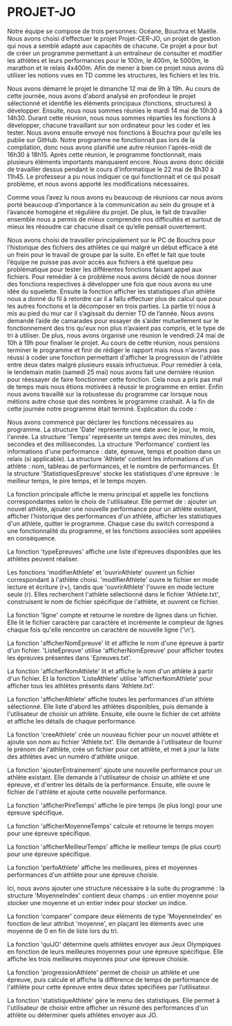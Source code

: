 # PROJET-JO

Notre équipe se compose de trois personnes: Océane, Bouchra et Maëlle. Nous avons choisi d’effectuer le projet Projet-CER-JO, un projet de gestion qui nous a semblé adapté aux capacités de chacune. Ce projet a pour but de créer un programme permettant à un entraîneur de consulter et modifier les athlètes et leurs performances pour le 100m, le 400m, le 5000m, le marathon et le relais 4x400m. Afin de mener à bien ce projet nous avons dû utiliser les notions vues en TD comme les structures, les fichiers et les tris.

Nous avons démarré le projet le dimanche 12 mai de 9h à 19h. Au cours de cette journée, nous avons d'abord analysé en profondeur le projet sélectionné et identifié les éléments principaux (fonctions, structures) à développer. Ensuite, nous nous sommes réunies le mardi 14 mai de 10h30 à 14h30. Durant cette réunion, nous nous sommes réparties les fonctions à développer, chacune travaillant sur son ordinateur pour les coder et les tester. Nous avons ensuite envoyé nos fonctions à Bouchra pour qu'elle les publie sur GitHub. Notre programme ne fonctionnait pas lors de la compilation, donc nous avons planifié une autre réunion l'après-midi de 16h30 à 18h15. Après cette réunion, le programme fonctionnait, mais plusieurs éléments importants manquaient encore. Nous avons donc décidé de travailler dessus pendant le cours d'informatique le 22 mai de 8h30 à 11h45. Le professeur a pu nous indiquer ce qui fonctionnait et ce qui posait problème, et nous avons apporté les modifications nécessaires.

Comme vous l’avez lu nous avons eu beaucoup de réunions car nous avons porté beaucoup d’importance à la communication au sein du groupe et à l’avancée homogène et régulière du projet. De plus, le fait de travailler ensemble nous a permis de mieux comprendre nos difficultés et surtout de mieux les résoudre car chacune disait ce qu’elle pensait ouvertement.

Nous avons choisi de travailler principalement sur le PC de Bouchra pour l’historique des fichiers des athlètes ce qui malgré un début efficace à été un frein pour le travail de groupe par la suite. En effet le fait que toute l’équipe ne puisse pas avoir accès aux fichiers à été quelque peu problématique pour tester les différentes fonctions faisant appel aux fichiers. Pour remédier à ce problème nous avons décidé de nous donner des fonctions respectives à développer une fois que nous avons eu une idée du squelette. Ensuite la fonction afficher les statistiques d’un athlète nous a donné du fil à retordre car il a fallu effectuer plus de calcul que pour les autres fonctions et la décomposer en trois parties. La partie tri nous à mis au pied du mur car il s’agissait du dernier TD de l’année. Nous avons demandé l’aide de camarades pour essayer de s’aider mutuellement sur le fonctionnement des tris qu'eux non plus n’avaient pas compris, et le type de tri à utiliser. 
De plus, nous avons organisé une réunion le vendredi 24 mai de 10h à 19h pour finaliser le projet. Au cours de cette réunion, nous pensions terminer le programme et finir de rédiger le rapport mais nous n'avons pas réussi à coder une fonction permettant d'afficher la progression de l'athlète entre deux dates malgré plusieurs essais infructueux. Pour remédier à cela, le lendemain matin (samedi 25 mai) nous avons fait une dernière réunion pour réessayer de faire fonctionner cette fonction. Cela nous a pris pas mal de temps mais nous étions motivées à réussir le programme en entier. Enfin nous avons travaillé sur la robustesse du programme car lorsque nous métions autre chose que des nombres le programme crashait. A la fin de cette journée notre programme était terminé.
Explication du code : 

Nous avons commencé par déclarer les fonctions nécessaires au programme. La structure 'Date' représente une date avec le jour, le mois, l'année. La structure 'Temps' représente un temps avec des minutes, des secondes et des millisecondes. La structure 'Performance' contient les informations d'une performance : date, épreuve, temps et position dans un relais (si applicable). La structure 'Athlete' contient les informations d'un athlète : nom, tableau de performances, et le nombre de performances. Et la structure 'StatistiquesEpreuve' stocke les statistiques d'une épreuve : le meilleur temps, le pire temps, et le temps moyen.

La fonction principale affiche le menu principal et appelle les fonctions correspondantes selon le choix de l'utilisateur. Elle permet de : ajouter un nouvel athlète, ajouter une nouvelle performance pour un athlète existant, afficher l'historique des performances d'un athlète, afficher les statistiques d'un athlète, quitter le programme. Chaque case du switch correspond à une fonctionnalité du programme, et les fonctions associées sont appelées en conséquence. 

La fonction 'typeEpreuves' affiche une liste d'épreuves disponibles que les athlètes peuvent réaliser.

Les fonctions 'modifierAthlete' et 'ouvrirAthlete' ouvrent un fichier correspondant à l'athlète choisi. 'modifierAthlete' ouvre le fichier en mode lecture et écriture (r+), tandis que 'ouvrirAthlete' l'ouvre en mode lecture seule (r). Elles recherchent l'athlète sélectionné dans le fichier 'Athlete.txt', construisent le nom de fichier spécifique de l'athlète, et ouvrent ce fichier.

La fonction 'ligne' compte et retourne le nombre de lignes dans un fichier. Elle lit le fichier caractère par caractère et incrémente le compteur de lignes chaque fois qu'elle rencontre un caractère de nouvelle ligne ('\n').

La fonction 'afficherNomEpreuve' lit et affiche le nom d'une épreuve à partir d'un fichier. 'ListeEpreuve' utilise 'afficherNomEpreuve' pour afficher toutes les épreuves présentes dans 'Epreuves.txt'.

La fonction 'afficherNomAthlete' lit et affiche le nom d'un athlète à partir d'un fichier. Et la fonction 'ListeAthlete' utilise 'afficherNomAthlete' pour afficher tous les athlètes présents dans 'Athlete.txt'.

La fonction 'afficherAthlete' affiche toutes les performances d'un athlète sélectionné. Elle liste d'abord les athlètes disponibles, puis demande à l'utilisateur de choisir un athlète. Ensuite, elle ouvre le fichier de cet athlète et affiche les détails de chaque performance.

La fonction 'creeAthlete' crée un nouveau fichier pour un nouvel athlète et ajoute son nom au fichier 'Athlete.txt'. Elle demande à l'utilisateur de fournir le prénom de l'athlète, crée un fichier pour cet athlète, et met à jour la liste des athlètes avec un numéro d'athlète unique.

La fonction 'ajouterEntrainement' ajoute une nouvelle performance pour un athlète existant. Elle demande à l'utilisateur de choisir un athlète et une épreuve, et d'entrer les détails de la performance. Ensuite, elle ouvre le fichier de l'athlète et ajoute cette nouvelle performance.

La fonction 'afficherPireTemps' affiche le pire temps (le plus long) pour une épreuve spécifique.

La fonction 'afficherMoyenneTemps' calcule et retourne le temps moyen pour une épreuve spécifique.

La fonction 'afficherMeilleurTemps' affiche le meilleur temps (le plus court) pour une épreuve spécifique.

La fonction 'perfoAthlete' affiche les meilleures, pires et moyennes performances d'un athlète pour une épreuve choisie.

Ici, nous avons ajouter une structure nécessaire à la suite du programme : la structure 'MoyenneIndex' contient deux champs : un entier moyenne pour stocker une moyenne et un entier index pour stocker un indice.

La fonction 'comparer' compare deux éléments de type 'MoyenneIndex' en fonction de leur attribut 'moyenne', en plaçant les éléments avec une moyenne de 0 en fin de liste lors du tri.

La fonction 'quiJO' détermine quels athlètes envoyer aux Jeux Olympiques en fonction de leurs meilleures moyennes pour une épreuve spécifique. Elle affiche les trois meilleures moyennes pour une épreuve choisie.

La fonction 'progressionAthlete' permet de choisir un athlète et une épreuve, puis calcule et affiche la différence de temps de performance de l'athlète pour cette épreuve entre deux dates spécifiées par l’utilisateur.

La fonction 'statistiqueAthlete' gère le menu des statistiques. Elle permet à l'utilisateur de choisir entre afficher un résumé des performances d'un athlète ou déterminer quels athlètes envoyer aux JO.
